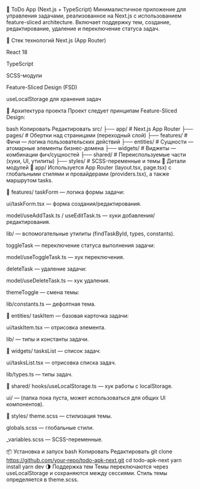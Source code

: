 📝 ToDo App (Next.js + TypeScript)
Минималистичное приложение для управления задачами, реализованное на Next.js с использованием feature-sliced architecture. Включает поддержку тем, создание, редактирование, удаление и переключение статуса задач.

🚀 Стек технологий
Next.js (App Router)

React 18

TypeScript

SCSS-модули

Feature-Sliced Design (FSD)

useLocalStorage для хранения задач

📁 Архитектура проекта
Проект следует принципам Feature-Sliced Design:

bash
Копировать
Редактировать
src/
├── app/ # Next.js App Router
├── pages/ # Обертки над страницами (переходный слой)
├── features/ # Фичи — логика пользовательских действий
├── entities/ # Сущности — атомарные элементы бизнес-домена
├── widgets/ # Виджеты — комбинации фич/сущностей
├── shared/ # Переиспользуемые части (хуки, UI, утилиты)
├── styles/ # SCSS-переменные и темы
🧱 Детали модулей
📂 app/
Используется App Router (layout.tsx, page.tsx) с глобальными стилями и провайдерами (providers.tsx), а также маршрутом tasks.

📂 features/
taskForm — логика формы задачи:

ui/taskForm.tsx — форма создания/редактирования.

model/useAddTask.ts / useEditTask.ts — хуки добавления/редактирования.

lib/ — вспомогательные утилиты (findTaskById, types, constants).

toggleTask — переключение статуса выполнения задачи:

model/useToggleTask.ts — хук переключения.

deleteTask — удаление задачи:

model/useDeleteTask.ts — хук удаления.

themeToggle — смена темы:

lib/constants.ts — дефолтная тема.

📂 entities/
taskItem — базовая карточка задачи:

ui/taskItem.tsx — отрисовка элемента.

lib/ — типы и константы задачи.

📂 widgets/
tasksList — список задач:

ui/tasksList.tsx — отрисовка списка задач.

lib/types.ts — типы задач.

📂 shared/
hooks/useLocalStorage.ts — хук работы с localStorage.

ui/ — (папка пока пуста, может использоваться для общих UI компонентов).

📂 styles/
theme.scss — стилизация темы.

globals.scss — глобальные стили.

\_variables.scss — SCSS-переменные.

📦 Установка и запуск
bash
Копировать
Редактировать
git clone https://github.com/your-repo/todo-apk-next.git
cd todo-apk-next
yarn install
yarn dev
🌗 Поддержка тем
Темы переключаются через useLocalStorage и сохраняются между сессиями. Стиль темы определяется в theme.scss.
